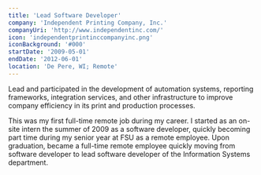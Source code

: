 ```yaml
---
title: 'Lead Software Developer'
company: 'Independent Printing Company, Inc.'
companyUri: 'http://www.independentinc.com/'
icon: 'independentprintinccompanyinc.png'
iconBackground: '#000'
startDate: '2009-05-01'
endDate: '2012-06-01'
location: 'De Pere, WI; Remote'
---
```


Lead and participated in the development of automation systems, reporting
frameworks, integration services, and other infrastructure to improve
company efficiency in its print and production processes.

This was my first full-time remote job during my career. I started as an
on-site intern the summer of 2009 as a software developer, quickly becoming
part time during my senior year at FSU as a remote employee. Upon graduation,
became a full-time remote employee quickly moving from software developer to
lead software developer of the Information Systems department.
